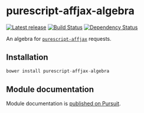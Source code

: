 # purescript-affjax-algebra

[![Latest release](http://img.shields.io/bower/v/purescript-affjax-algebra.svg)](https://github.com/slamdata/purescript-affjax-algebra/releases)
[![Build Status](https://travis-ci.org/slamdata/purescript-affjax-algebra.svg?branch=master)](https://travis-ci.org/slamdata/purescript-affjax-algebra)
[![Dependency Status](https://www.versioneye.com/user/projects/57194511fcd19a00518561d2/badge.svg?style=flat)](https://www.versioneye.com/user/projects/57194511fcd19a00518561d2)

An algebra for [`purescript-affjax`](https://github.com/slamdata/purescript-affjax) requests.

## Installation

``` purescript
bower install purescript-affjax-algebra
```

## Module documentation

Module documentation is [published on Pursuit](http://pursuit.purescript.org/packages/purescript-affjax-algebra).
